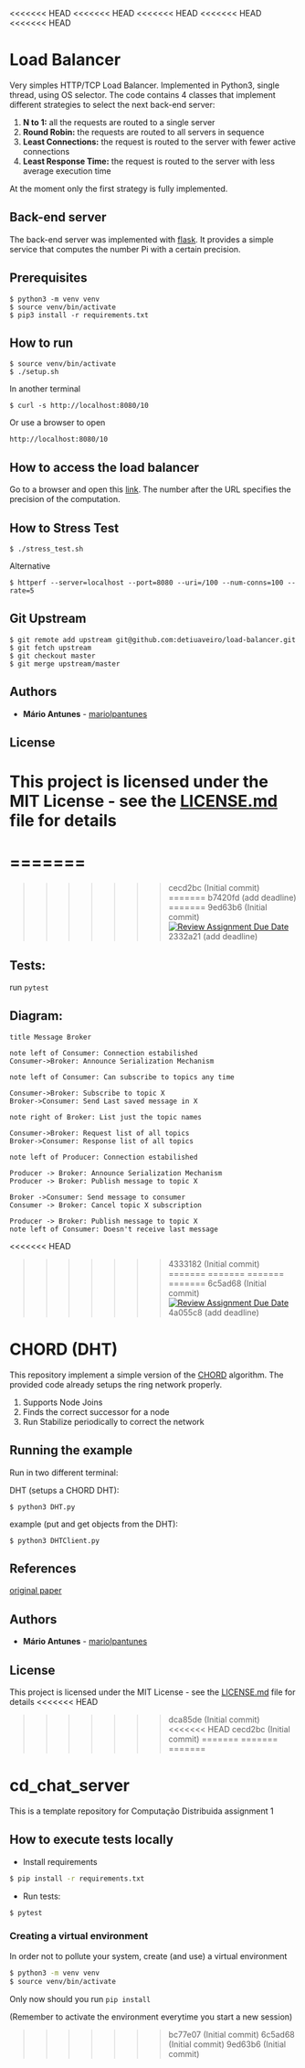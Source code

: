 <<<<<<< HEAD
<<<<<<< HEAD
<<<<<<< HEAD
<<<<<<< HEAD
<<<<<<< HEAD
# Load Balancer

Very simples HTTP/TCP Load Balancer.
Implemented in Python3, single thread, using OS selector.
The code contains 4 classes that implement different strategies to select the next back-end server:

1. **N to 1:** all the requests are routed to a single server
2. **Round Robin:** the requests are routed to all servers in sequence
3. **Least Connections:** the request is routed to the server with fewer active connections
4. **Least Response Time:** the request is routed to the server with less average execution time

At the moment only the first strategy is fully implemented.

## Back-end server

The back-end server was implemented with [flask](http://flask.pocoo.org/).
It provides a simple service that computes the number Pi with a certain precision.

## Prerequisites

```console
$ python3 -m venv venv
$ source venv/bin/activate
$ pip3 install -r requirements.txt
```

## How to run

```console
$ source venv/bin/activate
$ ./setup.sh
```

In another terminal
```console
$ curl -s http://localhost:8080/10
```

Or use a browser to open
```console
http://localhost:8080/10
```


## How to access the load balancer

Go to a browser and open this [link](http://localhost:8080/100).
The number after the URL specifies the precision of the computation.

## How to Stress Test

```console
$ ./stress_test.sh
```

Alternative
```console
$ httperf --server=localhost --port=8080 --uri=/100 --num-conns=100 --rate=5
```

## Git Upstream

```console
$ git remote add upstream git@github.com:detiuaveiro/load-balancer.git
$ git fetch upstream
$ git checkout master
$ git merge upstream/master
```

## Authors

* **Mário Antunes** - [mariolpantunes](https://github.com/mariolpantunes)

## License

This project is licensed under the MIT License - see the [LICENSE.md](LICENSE.md) file for details
=======
=======
=======
>>>>>>> cecd2bc (Initial commit)
=======
>>>>>>> b7420fd (add deadline)
=======
>>>>>>> 9ed63b6 (Initial commit)
[![Review Assignment Due Date](https://classroom.github.com/assets/deadline-readme-button-24ddc0f5d75046c5622901739e7c5dd533143b0c8e959d652212380cedb1ea36.svg)](https://classroom.github.com/a/EhIYAyWc)
>>>>>>> 2332a21 (add deadline)
## Tests:

run `pytest`


## Diagram:

```https://www.websequencediagrams.com
title Message Broker

note left of Consumer: Connection estabilished
Consumer->Broker: Announce Serialization Mechanism

note left of Consumer: Can subscribe to topics any time

Consumer->Broker: Subscribe to topic X
Broker->Consumer: Send Last saved message in X

note right of Broker: List just the topic names

Consumer->Broker: Request list of all topics
Broker->Consumer: Response list of all topics

note left of Producer: Connection estabilished

Producer -> Broker: Announce Serialization Mechanism
Producer -> Broker: Publish message to topic X

Broker ->Consumer: Send message to consumer
Consumer -> Broker: Cancel topic X subscription

Producer -> Broker: Publish message to topic X
note left of Consumer: Doesn't receive last message
```



<<<<<<< HEAD
>>>>>>> 4333182 (Initial commit)
=======
=======
=======
=======
>>>>>>> 6c5ad68 (Initial commit)
[![Review Assignment Due Date](https://classroom.github.com/assets/deadline-readme-button-24ddc0f5d75046c5622901739e7c5dd533143b0c8e959d652212380cedb1ea36.svg)](https://classroom.github.com/a/YQHnUjoB)
>>>>>>> 4a055c8 (add deadline)
# CHORD (DHT)

This repository implement a simple version of the [CHORD](https://en.wikipedia.org/wiki/Chord_(peer-to-peer)) algorithm.
The provided code already setups the ring network properly.
1. Supports Node Joins
2. Finds the correct successor for a node
3. Run Stabilize periodically to correct the network


## Running the example
Run in two different terminal:

DHT (setups a CHORD DHT):
```console
$ python3 DHT.py
```
example (put and get objects from the DHT):
```console
$ python3 DHTClient.py
```

## References

[original paper](https://pdos.csail.mit.edu/papers/ton:chord/paper-ton.pdf)

## Authors

* **Mário Antunes** - [mariolpantunes](https://github.com/mariolpantunes)

## License

This project is licensed under the MIT License - see the [LICENSE.md](LICENSE.md) file for details
<<<<<<< HEAD
>>>>>>> dca85de (Initial commit)
<<<<<<< HEAD
>>>>>>> cecd2bc (Initial commit)
=======
=======
=======
# cd_chat_server

This is a template repository for Computação Distribuida assignment 1

## How to execute tests locally

- Install requirements
```bash
$ pip install -r requirements.txt
```
- Run tests:
```bash
$ pytest
```

### Creating a virtual environment

In order not to pollute your system, create (and use) a virtual environment

```bash
$ python3 -m venv venv
$ source venv/bin/activate
```

Only now should you run `pip install`

(Remember to activate the environment everytime you start a new session)
>>>>>>> bc77e07 (Initial commit)
>>>>>>> 6c5ad68 (Initial commit)
>>>>>>> 9ed63b6 (Initial commit)
